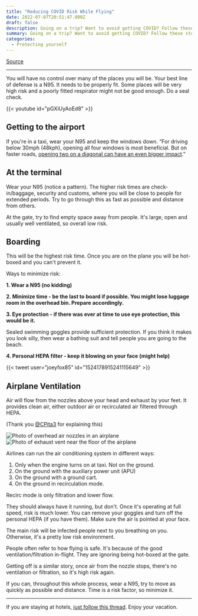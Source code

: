 ```yaml
---
title: "Reducing COVID Risk While Flying"
date: 2022-07-07T20:51:47.000Z
draft: false
description: Going on a trip? Want to avoid getting COVID? Follow these steps and you can significantly lower your risk.
summary: Going on a trip? Want to avoid getting COVID? Follow these steps and you can significantly lower your risk.
categories:
  - Protecting yourself
---
```

[Source](https://twitter.com/joeyfox85/status/1545148594289868802)

---

You will have no control over many of the places you will be. Your best line of defense is a N95. It needs to be properly fit. Some places will be very high risk and a poorly fitted respirator might not be good enough. Do a seal check.

{{< youtube id="pGXiUyAoEd8" >}}

## Getting to the airport

If you're in a taxi, wear your N95 and keep the windows down. “For driving below 30mph (48kph), opening all four windows is most beneficial.
But on faster roads, [opening two on a diagonal can have an even bigger impact](https://www.bbc.com/news/uk-wales-58202468).”

## At the terminal

Wear your N95 (notice a pattern). The higher risk times are check-in/baggage, security and customs, where you will be close to people for extended periods. Try to go through this as fast as possible and distance from others. 

At the gate, try to find empty space away from people. It's large, open and usually well ventilated, so overall low risk.

## Boarding

This will be the highest risk time. Once you are on the plane you will be hot-boxed and you can't prevent it.

Ways to minimize risk:

**1. Wear a N95 (no kidding)**

**2. Minimize time - be the last to board if possible. You might lose luggage room in the overhead bin. Prepare accordingly.**

**3. Eye protection - if there was ever at time to use eye protection, this would be it.**

Sealed swimming goggles provide sufficient protection. If you think it makes you look silly, then wear a bathing suit and tell people you are going to the beach.

**4. Personal HEPA filter - keep it blowing on your face (might help)**

{{< tweet user="joeyfox85" id="1524178915241115649" >}}

## Airplane Ventilation

Air will flow from the nozzles above your head and exhaust by your feet. It provides clean air, either outdoor air or recirculated air filtered through HEPA. 

(Thank you [@CPita3](https://twitter.com/CPita3) for explaining this)

![Photo of overhead air nozzles in an airplane](/covid-air/airplane-1.png)
![Photo of exhaust vent near the floor of the airplane](/covid-air/airplane-2.png)

Airlines can run the air conditioning system in different ways:
1. Only when the engine turns on at taxi. Not on the ground.
2. On the ground with the auxiliary power unit (APU)
3. On the ground with a ground cart.
4. On the ground in recirculation mode.

Recirc mode is only filtration and lower flow.

They should always have it running, but don't. Once it's operating at full speed, risk is much lower. You can remove your goggles and turn off the personal HEPA (if you have them). Make sure the air is pointed at your face.

The main risk will be infected people next to you breathing on you. Otherwise, it's a pretty low risk environment.

People often refer to how flying is safe. It's because of the good ventilation/filtration in-flight. They are ignoring being hot-boxed at the gate.

Getting off is a similar story, once air from the nozzle stops, there's no ventilation or filtration, so it's high risk again.

If you can, throughout this whole process, wear a N95, try to move as quickly as possible and distance. Time is a risk factor, so minimize it.

---

If you are staying at hotels, [just follow this thread](/covid-air/protect/covid-in-hotels/). Enjoy your vacation.